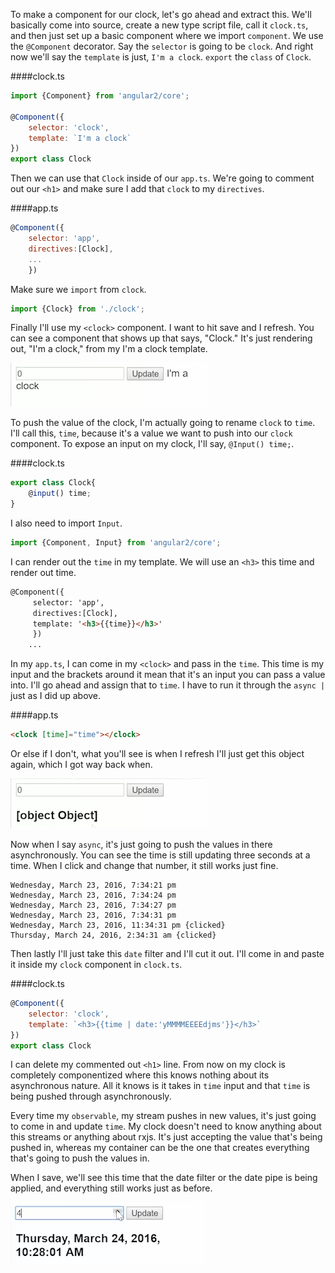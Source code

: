 To make a component for our clock, let's go ahead and extract this. We'll basically come into source, create a new type script file, call it `clock.ts`, and then just set up a basic component where we import `component`. We use the `@Component` decorator. Say the `selector` is going to be `clock`. And right now we'll say the `template` is just, `I'm a clock`. `export` the `class` of `Clock`.

####clock.ts
```javascript
import {Component} from 'angular2/core';

@Component({
    selector: 'clock',
    template: `I'm a clock`
})
export class Clock
```

Then we can use that `Clock` inside of our `app.ts`. We're going to comment out our `<h1>` and make sure I add that `clock` to my `directives`. 

####app.ts
```javascript
@Component({
    selector: 'app',
    directives:[Clock],
    ...
    })
```

Make sure we `import` from `clock`. 

```javascript
import {Clock} from './clock';
```

Finally I'll use my `<clock>` component. I want to hit save and I refresh. You can see a component that shows up that says, "Clock." It's just rendering out, "I'm a clock," from my I'm a clock template.

![I'm a clock written to webpage](../images/angular-2-pass-observables-into-components-with-async-pipe-im-a-clock.png)

To push the value of the clock, I'm actually going to rename `clock` to `time`. I'll call this, `time`, because it's a value we want to push into our `clock` component. To expose an input on my clock, I'll say, `@Input() time;`. 

####clock.ts
```javascript
export class Clock{
    @input() time;
}
```

I also need to import `Input`.  

```javascript
import {Component, Input} from 'angular2/core';
```

I can render out the `time` in my template. We will use an `<h3>` this time and render out time. 

```html
@Component({
     selector: 'app',
     directives:[Clock],
     template: '<h3>{{time}}</h3>'
     })
    ...
```

In my `app.ts`, I can come in my `<clock>` and pass in the `time`. This time is my input and the brackets around it mean that it's an input you can pass a value into. I'll go ahead and assign that to `time`. I have to run it through the `async |` just as I did up above. 

####app.ts
```html
<clock [time]="time"></clock>
```

Or else if I don't, what you'll see is when I refresh I'll just get this object again, which I got way back when.

![Object written out to the browser](../images/angular-2-pass-observables-into-components-with-async-pipe-object-written-to-browser.png)

Now when I say `async`, it's just going to push the values in there asynchronously. You can see the time is still updating three seconds at a time. When I click and change that number, it still works just fine.


```
Wednesday, March 23, 2016, 7:34:21 pm
Wednesday, March 23, 2016, 7:34:24 pm
Wednesday, March 23, 2016, 7:34:27 pm
Wednesday, March 23, 2016, 7:34:31 pm
Wednesday, March 23, 2016, 11:34:31 pm {clicked}
Thursday, March 24, 2016, 2:34:31 am {clicked}
```

Then lastly I'll just take this `date` filter and I'll cut it out. I'll come in and paste it inside my `clock` component in `clock.ts`. 

####clock.ts
```javascript
@Component({
    selector: 'clock',
    template: `<h3>{{time | date:'yMMMMEEEEdjms'}}</h3>`
})
export class Clock
```

I can delete my commented out `<h1>` line. From now on my clock is completely componentized where this knows nothing about its asynchronous nature. All it knows is it takes in `time` input and that `time` is being pushed through asynchronously.

Every time my `observable`, my stream pushes in new values, it's just going to come in and update `time`. My clock doesn't need to know anything about this streams or anything about rxjs. It's just accepting the value that's being pushed in, whereas my container can be the one that creates everything that's going to push the values in.

When I save, we'll see this time that the date filter or the date pipe is being applied, and everything still works just as before.

![Still works as before](../images/angular-2-pass-observables-into-components-with-async-pipe-still-working.png)